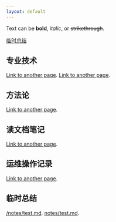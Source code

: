```yaml
---
layout: default
---
```


Text can be **bold**, _italic_, or ~~strikethrough~~.

[临时总结](#linshizongjie)

## [](#header-3)专业技术
<span id="zhuanyejishu"></span>
[Link to another page](another-page).
[Link to another page](another-page).


## [](#header-3)方法论
[Link to another page](another-page).


## [](#header-3)读文档笔记
[Link to another page](another-page).


## [](#header-3)运维操作记录
[Link to another page](another-page).

## [](#header-3)临时总结
<span id="linshizongjie"></span>
[/notes/test.md](/notes/test.md).
[notes/test.md](notes/test.md).

